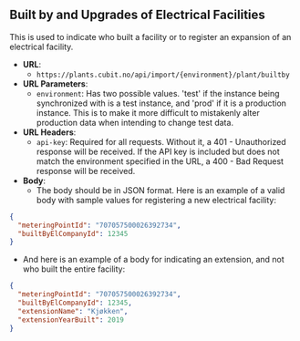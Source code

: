 
## Built by and Upgrades of Electrical Facilities
This is used to indicate who built a facility or to register an expansion of an electrical facility.

- **URL**: 
  - `https://plants.cubit.no/api/import/{environment}/plant/builtby`
- **URL Parameters**:
  - `environment`: Has two possible values. 'test' if the instance being synchronized with is a test instance, and 'prod' if it is a production instance. This is to make it more difficult to mistakenly alter production data when intending to change test data.
- **URL Headers**:
  - `api-key`: Required for all requests. Without it, a 401 - Unauthorized response will be received. If the API key is included but does not match the environment specified in the URL, a 400 - Bad Request response will be received.
- **Body**:
  - The body should be in JSON format. Here is an example of a valid body with sample values for registering a new electrical facility:

```json
{
  "meteringPointId": "707057500026392734",
  "builtByElCompanyId": 12345
}
```

- And here is an example of a body for indicating an extension, and not who built the entire facility:

```json
{
  "meteringPointId": "707057500026392734",
  "builtByElCompanyId": 12345,
  "extensionName": "Kjøkken",
  "extensionYearBuilt": 2019
}
```
